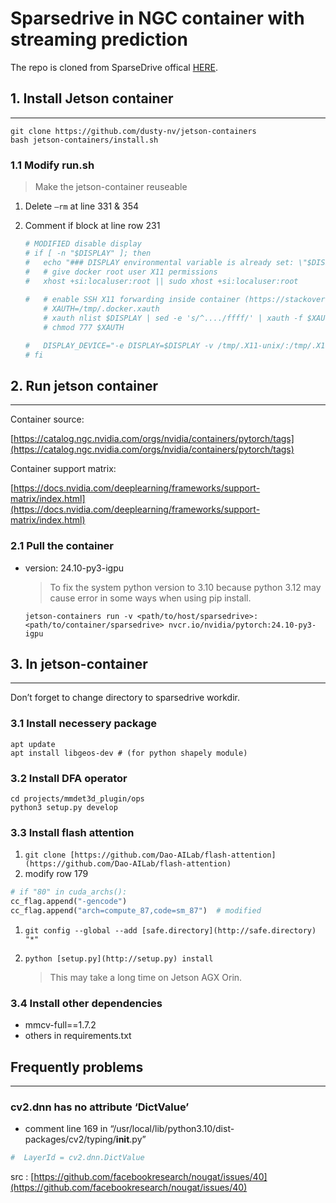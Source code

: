 # Sparsedrive in NGC container with streaming prediction

The repo is cloned from SparseDrive offical [HERE](https://github.com/swc-17/SparseDrive).<br>

## 1. Install Jetson container

---

```
git clone https://github.com/dusty-nv/jetson-containers
bash jetson-containers/install.sh
```

### 1.1 Modify run.sh

> Make the jetson-container reuseable
> 
1. Delete `—rm`  at line 331 & 354 
2. Comment if block at line row 231
    
    ```python
    # MODIFIED disable display
    # if [ -n "$DISPLAY" ]; then
    # 	echo "### DISPLAY environmental variable is already set: \"$DISPLAY\""
    # 	# give docker root user X11 permissions
    # 	xhost +si:localuser:root || sudo xhost +si:localuser:root
    	
    # 	# enable SSH X11 forwarding inside container (https://stackoverflow.com/q/48235040)
    	# XAUTH=/tmp/.docker.xauth
    	# xauth nlist $DISPLAY | sed -e 's/^..../ffff/' | xauth -f $XAUTH nmerge -
    	# chmod 777 $XAUTH
    
    # 	DISPLAY_DEVICE="-e DISPLAY=$DISPLAY -v /tmp/.X11-unix/:/tmp/.X11-unix -v $XAUTH:$XAUTH -e XAUTHORITY=$XAUTH"
    # fi
    ```
    

## 2. Run jetson container

---

Container source: 

[https://catalog.ngc.nvidia.com/orgs/nvidia/containers/pytorch/tags](https://catalog.ngc.nvidia.com/orgs/nvidia/containers/pytorch/tags)

Container support matrix: 

[https://docs.nvidia.com/deeplearning/frameworks/support-matrix/index.html](https://docs.nvidia.com/deeplearning/frameworks/support-matrix/index.html)

### 2.1 Pull the container

- version: 24.10-py3-igpu
    
    > To fix the system python version to 3.10 because python 3.12 may cause error in some ways when using pip install.
    > 
    
    ```
    jetson-containers run -v <path/to/host/sparsedrive>:<path/to/container/sparsedrive> nvcr.io/nvidia/pytorch:24.10-py3-igpu
    ```
    

## 3. In jetson-container

---

Don’t forget to change directory to sparsedrive workdir.

### 3.1 Install necessery package

```
apt update
apt install libgeos-dev # (for python shapely module)
```

### 3.2 Install DFA operator

```
cd projects/mmdet3d_plugin/ops
python3 setup.py develop
```

### 3.3 Install flash attention

1. `git clone [https://github.com/Dao-AILab/flash-attention](https://github.com/Dao-AILab/flash-attention)`
2. modify row 179 

```python
# if "80" in cuda_archs():
cc_flag.append("-gencode")
cc_flag.append("arch=compute_87,code=sm_87")  # modified
```

1. `git config --global --add [safe.directory](http://safe.directory) "*"`
2. `python [setup.py](http://setup.py) install`
    
    > This may take a long time on Jetson AGX Orin.
    > 

### 3.4 Install other dependencies

- mmcv-full==1.7.2
- others in requirements.txt

## Frequently problems

---

### cv2.dnn has no attribute ‘DictValue’

- comment line 169 in  “/usr/local/lib/python3.10/dist-packages/cv2/typing/**init**.py”

```python
#  LayerId = cv2.dnn.DictValue
```

src :  [https://github.com/facebookresearch/nougat/issues/40](https://github.com/facebookresearch/nougat/issues/40)


